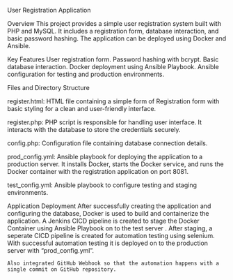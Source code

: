 User Registration Application

Overview
This project provides a simple user registration system built with PHP and MySQL. It includes a registration form, database interaction, and basic password hashing. The application can be deployed using Docker and Ansible.


Key Features
User registration form.
Password hashing with bcrypt.
Basic database interaction.
Docker deployment using Ansible Playbook.
Ansible configuration for testing and production environments.

Files and Directory Structure

register.html: HTML file containing a simple form of Registration form with basic styling for a clean and user-friendly interface.

register.php: PHP script is responsible for handling user interface. It interacts with the database to store the credentials securely.

config.php: Configuration file containing database connection details.

prod_config.yml: Ansible playbook for deploying the application to a production server. It installs Docker, starts the Docker service, and runs the Docker container with the registration application on port 8081.

test_config.yml: Ansible playbook to configure testing and staging environments.

Application Deployment
After successfully creating the application and configuring the database, Docker is used to build and containerize the application. A Jenkins CICD pipeline is created to stage the Docker Container using Ansible Playbook on to the test server . After staging, a seperate CICD pipeline is created for automation testing using selenium. With successful automation testing it is deployed on to the production server with “prod_config.yml”.

	Also integrated GitHub Webhook so that the automation happens with a single commit on GitHub repository.




